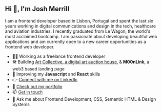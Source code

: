 <h2>Hi 👋, I'm Josh Merrill</h2>
<p>I am a frontend developer based in Lisbon, Portugal and spent the last six years working in digital communications and design in the tech, healthcare and aviation industries. I recently graduated from Le Wagon, the world's most acclaimed bootcamp. I am passionate about developing beautiful web applications and am currently open to a new career opportunities as a frontend web developer.</p> 

- 👨‍💻 Working as a freelance frontend developer
- 🛠 Building [Art Collective, a digital art auction house](https://www.artcollective.live), & **M00nLink**, a web3 based landing page
- 🌱 Improving my **Javascript** and **React** skills
- 👉 [Connect with me on LinkedIn](https://linkedin.com/in/joshmmerrill)
- 🎨 [Check out my portfolio](https://www.josh-merrill.com)
- 📫 [Get in touch](mailto:joshmmerrill@outlook.com)
- 💬 Ask me about Frontend Development, CSS, Semantic HTML & Design Systems
